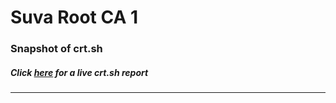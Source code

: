 # Suva Root CA 1
### Snapshot of crt.sh
##### Click [here](https://crt.sh/?q=C1E45348D714CB47DBB2C0B9BAF9BA1F27E420047CDA7A8B6935643004CAAB97) for a live crt.sh report

---
